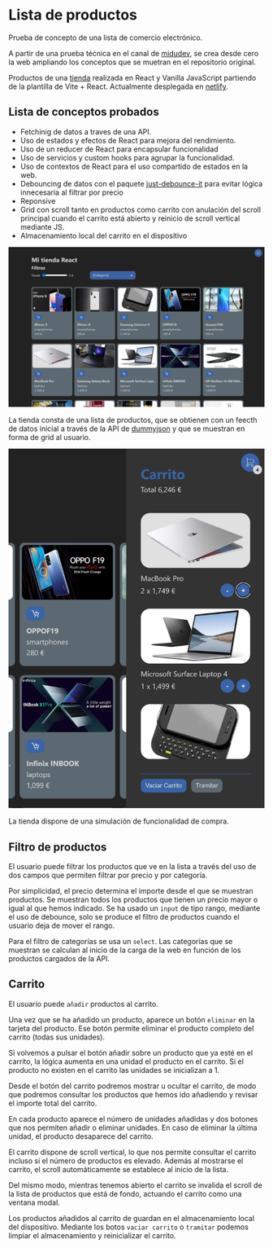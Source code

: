 # Lista de productos
Prueba de concepto de una lista de comercio electrónico.

A partir de una prueba técnica en el canal de [midudev](https://github.com/midudev), se crea desde cero la web ampliando los conceptos que se muetran en el repositorio original.

Productos de una [tienda](https://fjespina-sample-store.netlify.app/) realizada en React y Vanilla JavaScript partiendo de la plantilla de Vite + React. Actualmente desplegada en [netlify](https://fjespina-sample-store.netlify.app/).

## Lista de conceptos probados
- Fetchinig de datos a traves de una API.
- Uso de estados y efectos de React para mejora del rendimiento.
- Uso de un reducer de React para encapsular funcionalidad
- Uso de servicios y custom hooks para agrupar la funcionalidad.
- Uso de contextos de React para el uso compartido de estados en la web.
- Debouncing de datos con el paquete [just-debounce-it](https://www.npmjs.com/package/just-debounce-it) para evitar lógica innecesaria al filtrar por precio
- Reponsive
- Grid con scroll tanto en productos como carrito con anulación del scroll principal cuando el carrito está abierto y reinicio de scroll vertical mediante JS.
- Almacenamiento local del carrito en el dispositivo

![Lista inicial de productos](./docs/image-01.png)

La tienda consta de una lista de productos, que se obtienen con un feecth de datos inicial a través de la API de [dummyjson](https://dummyjson.com) y que se muestran en forma de grid al usuario.

![Carrito](./docs/image-02.png)

La tienda dispone de una simulación de funcionalidad de compra. 

## Filtro de productos
El usuario puede filtrar los productos que ve en la lista a través del uso de dos campos que permiten filtrar por precio y por categoría.

Por simplicidad, el precio determina el importe desde el que se muestran productos. Se muestran todos los productos que tienen un precio mayor o igual al que hemos indicado. Se ha usado un ``input`` de tipo rango, mediante el uso de debounce, solo se produce el filtro de productos cuando el usuario deja de mover el rango.

Para el filtro de categorías se usa un ``select``. Las categorías que se muestran se calculan al inicio de la carga de la web en función de los productos cargados de la API. 

## Carrito

El usuario puede ``añadir`` productos al carrito.

Una vez que se ha añadido un producto, aparece un botón ``eliminar`` en la tarjeta del producto. Ese botón permite eliminar el producto completo del carrito (todas sus unidades).

Si volvemos a pulsar el botón añadir sobre un producto que ya esté en el carrito, la lógica aumenta en una unidad el producto en el carrito. Si el producto no existen en el carrito las unidades se inicializan a 1. 

Desde el botón del carrito podremos mostrar u ocultar el carrito, de modo que podremos consultar los productos que hemos ido añadiendo y revisar el importe total del carrito.

En cada producto aparece el número de unidades añadidas y dos botones que nos permiten añadir o eliminar unidades. En caso de eliminar la última unidad, el producto desaparece del carrito.

El carrito dispone de scroll vertical, lo que nos permite consultar el carrito incluso si el número de productos es elevado. Además al mostrarse el carrito, el scroll automáticamente se establece al inicio de la lista. 

Del mismo modo, mientras tenemos abierto el carrito se invalida el scroll de la lista de productos que está de fondo, actuando el carrito como una ventana modal.

Los productos añadidos al carrito de guardan en el almacenamiento local del dispositivo. Mediante los botos ``vaciar carrito`` o ``tramitar`` podemos limpiar el almacenamiento y reinicializar el carrito.
